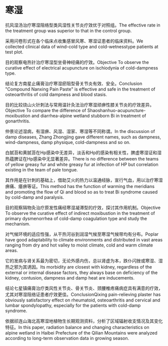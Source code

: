 # 寒湿

<p><span class="chinese">抗风湿汤治疗寒湿阻络型类风湿性关节炎疗效优于对照组。</span><span class="english">The effective rate in the treatment group was superior to that in the control group.</span></p>

<p><span class="chinese">采用问卷形式在各个临床点收集感冒风寒、寒湿证患者的临床资料。</span><span class="english">We collected clinical data of wind-cold type and cold-wetnesstype patients at test plot.</span></p>

<p><span class="chinese">目的观察电热针治疗寒湿型坐骨神经痛的疗效。</span><span class="english">Objective To observe the curative effect of electrical acupuncture on ischiodynia of cold-dampness type.</span></p>

<p><span class="chinese">结论复方南星止痛膏治疗寒湿瘀阻型骨关节炎有效、安全。</span><span class="english">Conclusion "Compound Nanxing Pain Paste" is effective and safe in the treatment of osteoarthritis of cold dampness and blood stasis.</span></p>

<p><span class="chinese">目的比较烧山火针刺法与常用温针灸法治疗寒湿顽痹性膝关节炎的疗效差异。</span><span class="english">Objective To compare the difference of Shaoshanhuo-acupuncture-moxibustion and diarrhea-alpine wetland stubborn Bi in treatment of gonarthritis.</span></p>

<p><span class="chinese">仲景论述湿病，有湿痹、风湿、湿家、寒湿等不同称谓。</span><span class="english">In the discussion of damp diseases, Zhang Zhongjing gave different names, such as dampness, wind-dampness, damp physique, cold-dampness and so on.</span></p>

<p><span class="chinese">白腻苔和黄腻苔在Hp感染中无差异，淡舌和Hp的感染有相关性，脾虚寒湿证和湿热蕴脾证在Hp感染中无显著差异。</span><span class="english">There is no difference between the teams of yellow greasy fur and white greasy fur at infection of HP but correlation existing in the team of pale tongue.</span></p>

<p><span class="chinese">其作用是在针刺的基础上，借助艾火的热力以温通经脉，宣行气血，用以治疗寒湿痹痛、痿痹等证。</span><span class="english">This method has the function of warming the meridians and promoting the flow of Qi and blood so as to treat Bi syndrome caused by cold-damp and paralysis.</span></p>

<p><span class="chinese">目的观察隔物灸治疗原发性痛经寒湿凝滞型的疗效，探讨其作用机制。</span><span class="english">Objective To observe the curative effect of indirect moxibustion in the treatment of primary dysmenorrhea of cold-damp coagulation type and study the mechanism.</span></p>

<p><span class="chinese">对气候环境的适应性强，从干热河谷到润湿气候至寒湿气候带均有分布。</span><span class="english">Poplar have good adaptability to climate environments and distributed in vast areas ranging from dry and hot valley to moist climate, cold and warm climate areas.</span></p>

<p><span class="chinese">它的发病与肾关系最为密切，无论外感内伤，总以肾虚为本，跌仆闪挫或寒湿、湿热之邪为其诱因。</span><span class="english">Its morbidity are closest with kidney, regardless of the external or internal disease factors, they always base on deficiency of the kidney, contusion, dampness and damp heat are inducements.</span></p>

<p><span class="chinese">结论七星镇痛膏治疗类风性关节炎、骨关节炎、颈腰椎疼痛病症具有满意的疗效，尤其对寒湿阻络证患者疗效更佳。</span><span class="english">ConclusionQixing pain-relieving plaster has obviously satisfactory effect on rheumatoid, osteoarthritis and cervical and lumbar spondylopathy, especially for the patients with cold-damp syndrome.</span></p>

<p><span class="chinese">依据祁连山海北高寒湿地植物生长期观测资料，分析了区域辐射收支情况及其变化特征。</span><span class="english">In this paper, radiation balance and changing characteristics on alpine wetland in Haibei Prefecture of the Qilian Mountains were analyzed according to long-term observation data in growing season.</span></p>

